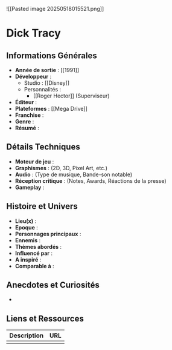 ![[Pasted image 20250518015521.png]]
# Dick Tracy

## Informations Générales

- **Année de sortie** : [[1991]]
- **Développeur** : 
	- Studio : [[Disney]]
	- Personnalités : 
		- [[Roger Hector]] (Superviseur)
- **Éditeur** : 
- **Plateformes** : [[Mega Drive]]
- **Franchise** : 
- **Genre** :
- **Résumé** : 

## Détails Techniques
- **Moteur de jeu** : 
- **Graphismes** : (2D, 3D, Pixel Art, etc.)
- **Audio** : (Type de musique, Bande-son notable)
- **Réception critique** : (Notes, Awards, Réactions de la presse)
- **Gameplay** :

## Histoire et Univers
- **Lieu(x)** : 
- **Epoque** : 
- **Personnages principaux** : 
- **Ennemis** :
- **Thèmes abordés** : 
- **Influencé par** :
- **A inspiré** : 
- **Comparable à** :
## Anecdotes et Curiosités
- 
## Liens et Ressources

| Description | URL |
| ----------- | --- |
|             |     |

